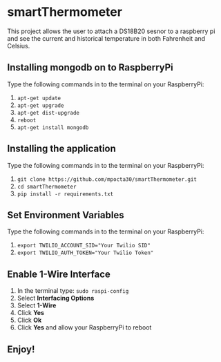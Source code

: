 # smartThermometer
This project allows the user to attach a DS18B20 sesnor to a raspberry pi and see the current and historical temperature in both Fahrenheit and Celsius.

## Installing mongodb on to RaspberryPi
Type the following commands in to the terminal on your RaspberryPi:
1. `apt-get update`
2. `apt-get upgrade`
3. `apt-get dist-upgrade`
4. `reboot`
5. `apt-get install mongodb`

## Installing the application
Type the following commands in to the terminal on your RaspberryPi:
1. `git clone https://github.com/mpocta30/smartThermometer.git`
2. `cd smartThermometer`
3. `pip install -r requirements.txt`

## Set Environment Variables
Type the following commands in to the terminal on your RaspberryPi:
1. `export TWILIO_ACCOUNT_SID="Your Twilio SID"`
2. `export TWILIO_AUTH_TOKEN="Your Twilio Token"`

## Enable 1-Wire Interface
1. In the terminal type: `sudo raspi-config`
2. Select **Interfacing Options**
3. Select **1-Wire**
4. Click **Yes**
5. Click **Ok**
6. Click **Yes** and allow your RaspberryPi to reboot

## Enjoy!

